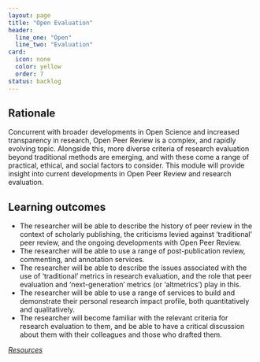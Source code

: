 ```yaml
---
layout: page
title: "Open Evaluation"
header:
  line_one: "Open"
  line_two: "Evaluation"
card:
  icon: none
  color: yellow
  order: 7
status: backlog
---
```


## Rationale

<!-- split -->

Concurrent with broader developments in Open Science and increased transparency 
in research, Open Peer Review is a complex, and rapidly evolving topic. Alongside 
this, more diverse criteria of research evaluation beyond traditional methods are 
emerging, and with these come a range of practical, ethical, and social factors 
to consider. This module will provide insight into current developments in Open 
Peer Review and research evaluation.

<!-- split -->

## Learning outcomes

* The researcher will be able to describe the history of peer review in the 
  context of scholarly publishing, the criticisms levied against ‘traditional’ 
  peer review, and the ongoing developments with Open Peer Review.
* The researcher will be able to use a range of post-publication review, 
  commenting, and annotation services.
* The researcher will be able to describe the issues associated with the use of 
  ‘traditional’ metrics in research evaluation, and the role that peer evaluation 
  and ‘next-generation’ metrics (or ‘altmetrics’) play in this.
* The researcher will be able to use a range of services to build and demonstrate 
  their personal research impact profile, both quantitatively and qualitatively.
* The researcher will become familiar with the relevant criteria for research 
  evaluation to them, and be able to have a critical discussion about them with 
  their colleagues and those who drafted them.

[_Resources_](http://opensciencemooc.eu/open-science-resources/#seven)

